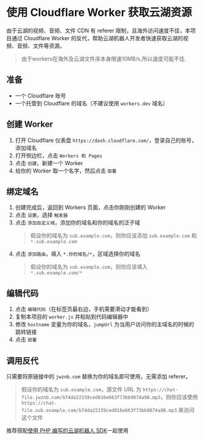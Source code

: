 # 使用 Cloudflare Worker 获取云湖资源

由于云湖的视频、音频、文件 CDN 有 referer 限制，且海外访问速度不佳，本项目通过 Cloudflare Worker 的反代，帮助云湖机器人开发者快速获取云湖的视频、音频、文件等资源。
> 由于workers在海外及云湖文件床本身限速10MB/s,所以速度可能不佳.

## 准备

- 一个 Cloudflare 账号
- 一个托管到 Cloudflare 的域名（不建议使用 `workers.dev` 域名）

## 创建 Worker

1. 打开 Cloudflare 仪表盘 `https://dash.cloudflare.com/`，登录自己的账号，添加域名
2. 打开侧边栏，点击 `Workers 和 Pages`
3. 点击 `创建`，新建一个 Worker
4. 给你的 Worker 取一个名字，然后点击 `部署`

## 绑定域名

1. 创建完成后，返回到 Workers 页面，点击你刚刚创建的 Worker
2. 点击 `设置`，选择 `触发器`
3. 点击 `添加自定义域`，添加你的域名和你的域名的泛子域
    > 假设你的域名为 `sub.example.com`，则你应该添加 `sub.example.com` 和 `*.sub.example.com`
4. 点击 `添加路由`，填入 `*.你的域名/*`，区域选择你的域名
    > 假设你的域名为 `sub.example.com`，则你应该填入 `*.sub.example.com/*`

## 编辑代码

1. 点击 `编辑代码`（在标签页最右边，手机需要滑动才能看到）
2. 复制本项目的 `worker.js` 并粘贴到代码编辑器中
3. 修改 `hostname` 变量为你的域名，`jumpUrl` 为当用户访问你的主域名的时候的跳转链接
4. 点击 `部署` 

## 调用反代

只需要将原链接中的 `jwznb.com` 替换为你的域名即可使用，无需添加 referer。

> 假设你的域名为 `sub.example.com`，源文件 URL 为 `https://chat-file.jwznb.com/b74da22159ced816e663f73bb9874a98.mp3`，则你应该使用 `https://chat-file.sub.example.com/b74da22159ced816e663f73bb9874a98.mp3` 来访问这个文件

推荐搭配[使用 PHP 编写的云湖机器人 SDK](https://github.com/jibukeshi/yunhu_bot_php)一起使用
